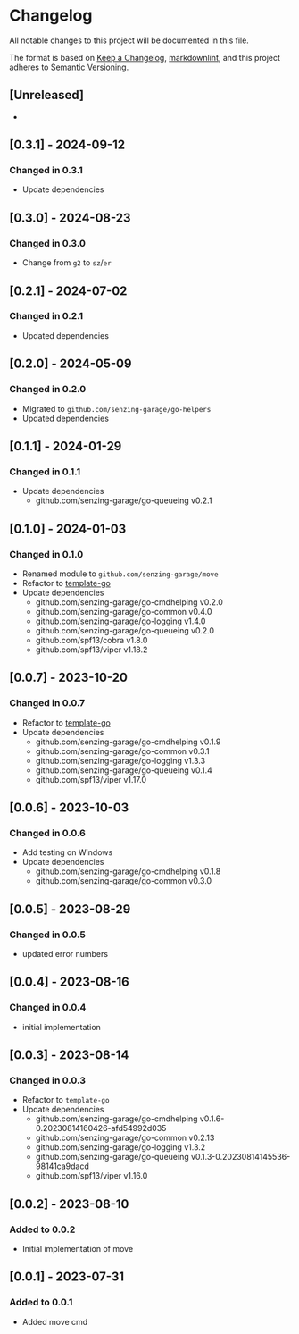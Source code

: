# Changelog

All notable changes to this project will be documented in this file.

The format is based on [Keep a Changelog], [markdownlint],
and this project adheres to [Semantic Versioning].

## [Unreleased]

-

## [0.3.1] - 2024-09-12

### Changed in 0.3.1

- Update dependencies

## [0.3.0] - 2024-08-23

### Changed in 0.3.0

- Change from `g2` to `sz`/`er`

## [0.2.1] - 2024-07-02

### Changed in 0.2.1

- Updated dependencies

## [0.2.0] - 2024-05-09

### Changed in 0.2.0

- Migrated to `github.com/senzing-garage/go-helpers`
- Updated dependencies

## [0.1.1] - 2024-01-29

### Changed in 0.1.1

- Update dependencies
  - github.com/senzing-garage/go-queueing v0.2.1

## [0.1.0] - 2024-01-03

### Changed in 0.1.0

- Renamed module to `github.com/senzing-garage/move`
- Refactor to [template-go](https://github.com/senzing-garage/template-go)
- Update dependencies
  - github.com/senzing-garage/go-cmdhelping v0.2.0
  - github.com/senzing-garage/go-common v0.4.0
  - github.com/senzing-garage/go-logging v1.4.0
  - github.com/senzing-garage/go-queueing v0.2.0
  - github.com/spf13/cobra v1.8.0
  - github.com/spf13/viper v1.18.2

## [0.0.7] - 2023-10-20

### Changed in 0.0.7

- Refactor to [template-go](https://github.com/senzing-garage/template-go)
- Update dependencies
  - github.com/senzing-garage/go-cmdhelping v0.1.9
  - github.com/senzing-garage/go-common v0.3.1
  - github.com/senzing-garage/go-logging v1.3.3
  - github.com/senzing-garage/go-queueing v0.1.4
  - github.com/spf13/viper v1.17.0

## [0.0.6] - 2023-10-03

### Changed in 0.0.6

- Add testing on Windows
- Update dependencies
  - github.com/senzing-garage/go-cmdhelping v0.1.8
  - github.com/senzing-garage/go-common v0.3.0

## [0.0.5] - 2023-08-29

### Changed in 0.0.5

- updated error numbers

## [0.0.4] - 2023-08-16

### Changed in 0.0.4

- initial implementation

## [0.0.3] - 2023-08-14

### Changed in 0.0.3

- Refactor to `template-go`
- Update dependencies
  - github.com/senzing-garage/go-cmdhelping v0.1.6-0.20230814160426-afd54992d035
  - github.com/senzing-garage/go-common v0.2.13
  - github.com/senzing-garage/go-logging v1.3.2
  - github.com/senzing-garage/go-queueing v0.1.3-0.20230814145536-98141ca9dacd
  - github.com/spf13/viper v1.16.0

## [0.0.2] - 2023-08-10

### Added to 0.0.2

- Initial implementation of move

## [0.0.1] - 2023-07-31

### Added to 0.0.1

- Added move cmd

[Keep a Changelog]: https://keepachangelog.com/en/1.0.0/
[markdownlint]: https://dlaa.me/markdownlint/
[Semantic Versioning]: https://semver.org/spec/v2.0.0.html

